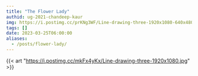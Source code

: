 ```yaml
---
title: "The Flower Lady"
authid: ug-2021-chandeep-kaur
img: https://i.postimg.cc/prKNg3WF/Line-drawing-three-1920x1080-640x480.jpg
tags: []
date: 2023-03-25T06:00:00
aliases:
  - /posts/flower-lady/
---
```


{{< art "https://i.postimg.cc/mkFx4yKx/Line-drawing-three-1920x1080.jpg" >}}
